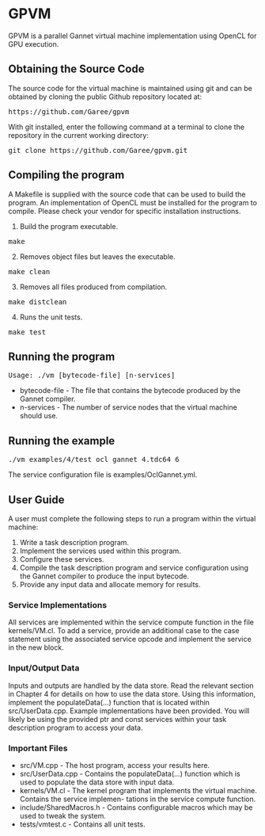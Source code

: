 GPVM
==

GPVM is a parallel Gannet virtual machine implementation using OpenCL for GPU execution.

Obtaining the Source Code
-------------------------
The source code for the virtual machine is maintained using git and can be obtained by cloning the public Github
repository located at:

<pre>
https://github.com/Garee/gpvm
</pre>

With git installed, enter the following command at a terminal to clone the repository in the current working
directory:

<pre>
git clone https://github.com/Garee/gpvm.git
</pre>

Compiling the program
---------------------
A Makefile is supplied with the source code that can be used to build the program. An implementation of OpenCL
must be installed for the program to compile. Please check your vendor for specific installation instructions.

1. Build the program executable.
<pre>
make
</pre>

2. Removes object files but leaves the executable.
<pre>
make clean
</pre>

3. Removes all files produced from compilation.
<pre>
make distclean
</pre>

4. Runs the unit tests.
<pre>
make test
</pre>

Running the program
-------------------
<pre>
Usage: ./vm [bytecode-file] [n-services]
</pre>

* bytecode-file - The file that contains the bytecode produced by the Gannet compiler.
* n-services - The number of service nodes that the virtual machine should use.

Running the example
-------------------
<pre>
./vm examples/4/test_ocl_gannet_4.tdc64 6
</pre>

The service configuration file is examples/OclGannet.yml.

User Guide
----------

A user must complete the following steps to run a program within the virtual machine:

1. Write a task description program.
2. Implement the services used within this program.
3. Configure these services.
4. Compile the task description program and service configuration using the Gannet compiler to produce the
input bytecode.
5. Provide any input data and allocate memory for results.

### Service Implementations

All services are implemented within the service compute function in the file kernels/VM.cl. To add a service,
provide an additional case to the case statement using the associated service opcode and implement the service
in the new block.

### Input/Output Data

Inputs and outputs are handled by the data store. Read the relevant section in Chapter 4 for details on how
to use the data store. Using this information, implement the populateData(...) function that is located within
src/UserData.cpp. Example implementations have been provided. You will likely be using the provided ptr and
const services within your task description program to access your data.

### Important Files

* src/VM.cpp - The host program, access your results here.
* src/UserData.cpp - Contains the populateData(...) function which is used to populate the data store with
input data.
* kernels/VM.cl - The kernel program that implements the virtual machine. Contains the service implemen-
tations in the service compute function.
* include/SharedMacros.h - Contains configurable macros which may be used to tweak the system.
* tests/vmtest.c - Contains all unit tests.


